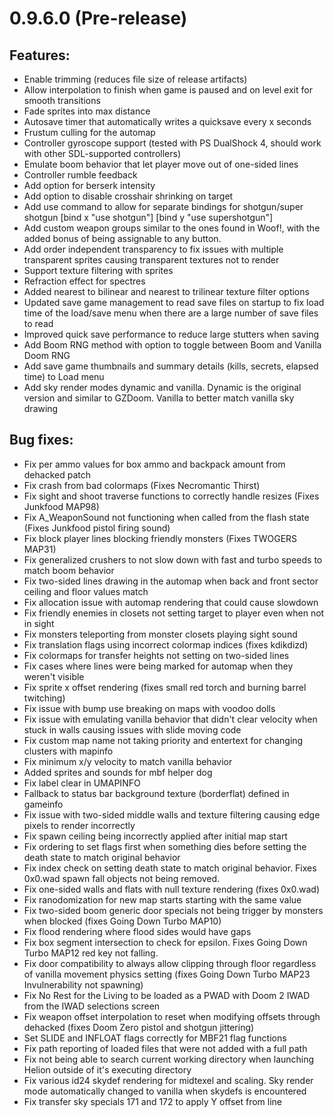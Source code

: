 # 0.9.6.0 (Pre-release)

## Features:
  - Enable trimming (reduces file size of release artifacts)
  - Allow interpolation to finish when game is paused and on level exit for smooth transitions
  - Fade sprites into max distance
  - Autosave timer that automatically writes a quicksave every x seconds
  - Frustum culling for the automap
  - Controller gyroscope support (tested with PS DualShock 4, should work with other SDL-supported controllers)
  - Emulate boom behavior that let player move out of one-sided lines
  - Controller rumble feedback
  - Add option for berserk intensity
  - Add option to disable crosshair shrinking on target
  - Add use command to allow for separate bindings for shotgun/super shotgun [bind x "use shotgun"] [bind y "use supershotgun"]
  - Add custom weapon groups similar to the ones found in Woof!, with the added bonus of being assignable to any button.
  - Add order independent transparency to fix issues with multiple transparent sprites causing transparent textures not to render
  - Support texture filtering with sprites
  - Refraction effect for spectres
  - Added nearest to bilinear and nearest to trilinear texture filter options
  - Updated save game management to read save files on startup to fix load time of the load/save menu when there are a large number of save files to read
  - Improved quick save performance to reduce large stutters when saving
  - Add Boom RNG method with option to toggle between Boom and Vanilla Doom RNG
  - Add save game thumbnails and summary details (kills, secrets, elapsed time) to Load menu
  - Add sky render modes dynamic and vanilla. Dynamic is the original version and similar to GZDoom. Vanilla to better match vanilla sky drawing

## Bug fixes:
  - Fix per ammo values for box ammo and backpack amount from dehacked patch
  - Fix crash from bad colormaps (Fixes Necromantic Thirst)
  - Fix sight and shoot traverse functions to correctly handle resizes (Fixes Junkfood MAP98)
  - Fix A_WeaponSound not functioning when called from the flash state (Fixes Junkfood pistol firing sound)
  - Fix block player lines blocking friendly monsters (Fixes TWOGERS MAP31)
  - Fix generalized crushers to not slow down with fast and turbo speeds to match boom behavior
  - Fix two-sided lines drawing in the automap when back and front sector ceiling and floor values match
  - Fix allocation issue with automap rendering that could cause slowdown
  - Fix friendly enemies in closets not setting target to player even when not in sight
  - Fix monsters teleporting from monster closets playing sight sound
  - Fix translation flags using incorrect colormap indices (fixes kdikdizd)
  - Fix colormaps for transfer heights not setting on two-sided lines
  - Fix cases where lines were being marked for automap when they weren't visible
  - Fix sprite x offset rendering (fixes small red torch and burning barrel twitching)
  - Fix issue with bump use breaking on maps with voodoo dolls
  - Fix issue with emulating vanilla behavior that didn't clear velocity when stuck in walls causing issues with slide moving code
  - Fix custom map name not taking priority and entertext for changing clusters with mapinfo
  - Fix minimum x/y velocity to match vanilla behavior
  - Added sprites and sounds for mbf helper dog
  - Fix label clear in UMAPINFO
  - Fallback to status bar background texture (borderflat) defined in gameinfo
  - Fix issue with two-sided middle walls and texture filtering causing edge pixels to render incorrectly
  - Fix spawn ceiling being incorrectly applied after initial map start
  - Fix ordering to set flags first when something dies before setting the death state to match original behavior
  - Fix index check on setting death state to match original behavior. Fixes 0x0.wad spawn fall objects not being removed.
  - Fix one-sided walls and flats with null texture rendering (fixes 0x0.wad)
  - Fix ranodomization for new map starts starting with the same value
  - Fix two-sided boom generic door specials not being trigger by monsters when blocked (fixes Going Down Turbo MAP10)
  - Fix flood rendering where flood sides would have gaps
  - Fix box segment intersection to check for epsilon. Fixes Going Down Turbo MAP12 red key not falling.
  - Fix door compatibility to always allow clipping through floor regardless of vanilla movement physics setting (fixes Going Down Turbo MAP23 Invulnerability not spawning)
  - Fix No Rest for the Living to be loaded as a PWAD with Doom 2 IWAD from the IWAD selections screen
  - Fix weapon offset interpolation to reset when modifying offsets through dehacked (fixes Doom Zero pistol and shotgun jittering)
  - Set SLIDE and INFLOAT flags correctly for MBF21 flag functions
  - Fix path reporting of loaded files that were not added with a full path
  - Fix not being able to search current working directory when launching Helion outside of it's executing directory
  - Fix various id24 skydef rendering for midtexel and scaling. Sky render mode automatically changed to vanilla when skydefs is encountered
  - Fix transfer sky specials 171 and 172 to apply Y offset from line 
